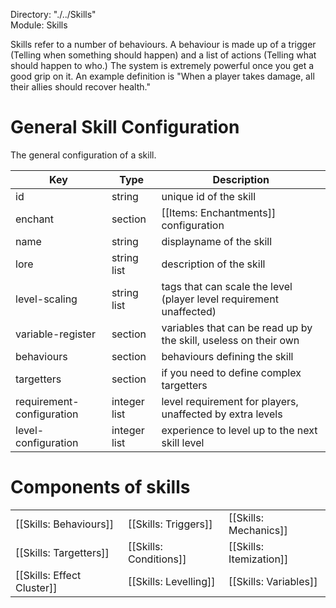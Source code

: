 Directory: "./../Skills"  
Module: Skills

Skills refer to a number of behaviours. A behaviour is made up of a trigger (Telling when something should happen) and a list of actions (Telling what should happen to who.) The system is extremely powerful once you get a good grip on it. An example definition is "When a player takes damage, all their allies should recover health."

# General Skill Configuration

The general configuration of a skill.

| Key | Type | Description |
|-|-|-|
| id | string | unique id of the skill |
| enchant | section | [[Items: Enchantments]] configuration |
| name | string | displayname of the skill |
| lore | string list | description of the skill |
| level-scaling | string list | tags that can scale the level (player level requirement unaffected) |
| variable-register | section | variables that can be read up by the skill, useless on their own |
| behaviours | section | behaviours defining the skill |
| targetters | section | if you need to define complex targetters |
| requirement-configuration | integer list | level requirement for players, unaffected by extra levels |
| level-configuration | integer list | experience to level up to the next skill level |

# Components of skills

| | | |
|-|-|-|
| [[Skills: Behaviours]] | [[Skills: Triggers]] | [[Skills: Mechanics]] |
| [[Skills: Targetters]] | [[Skills: Conditions]] | [[Skills: Itemization]] |
| [[Skills: Effect Cluster]] | [[Skills: Levelling]] | [[Skills: Variables]] |